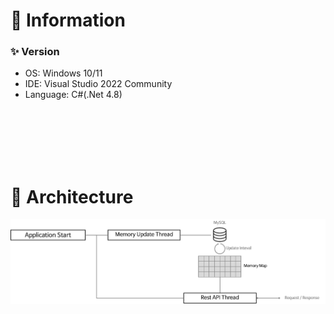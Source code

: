 # 📌 Information
### ✨ Version
- OS: Windows 10/11
- IDE: Visual Studio 2022 Community
- Language: C#(.Net 4.8)

<br><br><br><br><br>
# 📌 Architecture

<img src="./architecture.png"/>
